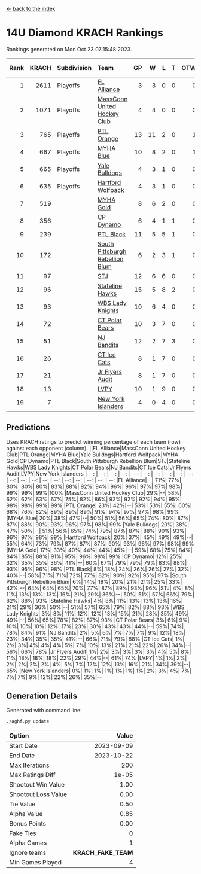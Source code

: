 [<- back to the index](readme.md)
# 14U Diamond KRACH Rankings
Rankings generated on Mon Oct 23 07:15:48 2023.

Rank|KRACH|Subdivision|Team|GP|W|L|T|OTW|OTL|SoS|Exp Wins|Win Diff
---:|---:|:---|:---|---:|---:|---:|---:|---:|---:|---:|---:|---:
1|2611|Playoffs|[FL Alliance](https://gamesheetstats.com/seasons/3663/teams/156905/schedule)|3|3|0|0|0|0|104|3.8|-0.0
2|1071|Playoffs|[MassConn United Hockey Club](https://gamesheetstats.com/seasons/3663/teams/140810/schedule)|4|4|0|0|0|0|33|4.8|-0.0
3|765|Playoffs|[PTL Orange](https://gamesheetstats.com/seasons/3663/teams/140821/schedule)|13|11|2|0|1|0|175|11.9|0.0
4|667|Playoffs|[MYHA Blue](https://gamesheetstats.com/seasons/3663/teams/140816/schedule)|10|8|2|0|1|0|190|8.9|0.0
5|665|Playoffs|[Yale Bulldogs](https://gamesheetstats.com/seasons/3663/teams/156906/schedule)|4|3|1|0|0|0|283|3.9|0.0
6|635|Playoffs|[Hartford Wolfpack](https://gamesheetstats.com/seasons/3663/teams/140814/schedule)|4|3|1|0|0|1|237|3.9|0.0
7|519||[MYHA Gold](https://gamesheetstats.com/seasons/3663/teams/140824/schedule)|8|6|2|0|0|0|270|6.9|0.0
8|356||[CP Dynamo](https://gamesheetstats.com/seasons/3663/teams/140823/schedule)|6|4|1|1|0|0|169|5.4|0.0
9|239||[PTL Black](https://gamesheetstats.com/seasons/3663/teams/140815/schedule)|11|5|5|1|0|0|560|6.3|-0.0
10|172||[South Pittsburgh Rebellion Blum](https://gamesheetstats.com/seasons/3663/teams/140812/schedule)|6|2|3|1|0|0|352|3.4|0.0
11|97||[STJ](https://gamesheetstats.com/seasons/3663/teams/140822/schedule)|12|6|6|0|0|0|261|6.9|0.0
12|96||[Stateline Hawks](https://gamesheetstats.com/seasons/3663/teams/140813/schedule)|15|5|8|2|0|0|342|6.9|0.0
13|93||[WBS Lady Knights](https://gamesheetstats.com/seasons/3663/teams/140825/schedule)|10|6|4|0|0|0|317|6.9|0.0
14|72||[CT Polar Bears](https://gamesheetstats.com/seasons/3663/teams/140818/schedule)|10|3|7|0|0|0|446|3.9|0.0
15|51||[NJ Bandits](https://gamesheetstats.com/seasons/3663/teams/140811/schedule)|12|2|7|3|0|0|266|4.4|0.0
16|26||[CT Ice Cats](https://gamesheetstats.com/seasons/3663/teams/140826/schedule)|8|1|7|0|0|1|449|1.9|0.0
17|21||[Jr Flyers Audit](https://gamesheetstats.com/seasons/3663/teams/140819/schedule)|8|1|7|0|0|0|270|1.9|0.0
18|13||[LVPY](https://gamesheetstats.com/seasons/3663/teams/140820/schedule)|10|1|9|0|0|0|231|1.9|0.0
19|7||[New York Islanders](https://gamesheetstats.com/seasons/3663/teams/140832/schedule)|4|0|4|0|0|0|146|0.9|0.0

## Predictions
Uses KRACH ratings to predict winning percentage of each team (row) against each opponent (column).
||FL Alliance|MassConn United Hockey Club|PTL Orange|MYHA Blue|Yale Bulldogs|Hartford Wolfpack|MYHA Gold|CP Dynamo|PTL Black|South Pittsburgh Rebellion Blum|STJ|Stateline Hawks|WBS Lady Knights|CT Polar Bears|NJ Bandits|CT Ice Cats|Jr Flyers Audit|LVPY|New York Islanders
| --: | --: | --: | --: | --: | --: | --: | --: | --: | --: | --: | --: | --: | --: | --: | --: | --: | --: | --: | --: 
|FL Alliance|--| 71%| 77%| 80%| 80%| 80%| 83%| 88%| 92%| 94%| 96%| 96%| 97%| 97%| 98%| 99%| 99%| 99%|100%
|MassConn United Hockey Club| 29%|--| 58%| 62%| 62%| 63%| 67%| 75%| 82%| 86%| 92%| 92%| 92%| 94%| 95%| 98%| 98%| 99%| 99%
|PTL Orange| 23%| 42%|--| 53%| 53%| 55%| 60%| 68%| 76%| 82%| 89%| 89%| 89%| 91%| 94%| 97%| 97%| 98%| 99%
|MYHA Blue| 20%| 38%| 47%|--| 50%| 51%| 56%| 65%| 74%| 80%| 87%| 87%| 88%| 90%| 93%| 96%| 97%| 98%| 99%
|Yale Bulldogs| 20%| 38%| 47%| 50%|--| 51%| 56%| 65%| 74%| 79%| 87%| 87%| 88%| 90%| 93%| 96%| 97%| 98%| 99%
|Hartford Wolfpack| 20%| 37%| 45%| 49%| 49%|--| 55%| 64%| 73%| 79%| 87%| 87%| 87%| 90%| 93%| 96%| 97%| 98%| 99%
|MYHA Gold| 17%| 33%| 40%| 44%| 44%| 45%|--| 59%| 68%| 75%| 84%| 84%| 85%| 88%| 91%| 95%| 96%| 98%| 99%
|CP Dynamo| 12%| 25%| 32%| 35%| 35%| 36%| 41%|--| 60%| 67%| 79%| 79%| 79%| 83%| 88%| 93%| 95%| 96%| 98%
|PTL Black|  8%| 18%| 24%| 26%| 26%| 27%| 32%| 40%|--| 58%| 71%| 71%| 72%| 77%| 82%| 90%| 92%| 95%| 97%
|South Pittsburgh Rebellion Blum|  6%| 14%| 18%| 20%| 21%| 21%| 25%| 33%| 42%|--| 64%| 64%| 65%| 70%| 77%| 87%| 89%| 93%| 96%
|STJ|  4%|  8%| 11%| 13%| 13%| 13%| 16%| 21%| 29%| 36%|--| 50%| 51%| 57%| 66%| 79%| 82%| 88%| 93%
|Stateline Hawks|  4%|  8%| 11%| 13%| 13%| 13%| 16%| 21%| 29%| 36%| 50%|--| 51%| 57%| 65%| 79%| 82%| 88%| 93%
|WBS Lady Knights|  3%|  8%| 11%| 12%| 12%| 13%| 15%| 21%| 28%| 35%| 49%| 49%|--| 56%| 65%| 78%| 82%| 87%| 93%
|CT Polar Bears|  3%|  6%|  9%| 10%| 10%| 10%| 12%| 17%| 23%| 30%| 43%| 43%| 44%|--| 59%| 74%| 78%| 84%| 91%
|NJ Bandits|  2%|  5%|  6%|  7%|  7%|  7%|  9%| 12%| 18%| 23%| 34%| 35%| 35%| 41%|--| 66%| 71%| 79%| 88%
|CT Ice Cats|  1%|  2%|  3%|  4%|  4%|  4%|  5%|  7%| 10%| 13%| 21%| 21%| 22%| 26%| 34%|--| 56%| 66%| 78%
|Jr Flyers Audit|  1%|  2%|  3%|  3%|  3%|  3%|  4%|  5%|  8%| 11%| 18%| 18%| 18%| 22%| 29%| 44%|--| 61%| 74%
|LVPY|  1%|  1%|  2%|  2%|  2%|  2%|  2%|  4%|  5%|  7%| 12%| 12%| 13%| 16%| 21%| 34%| 39%|--| 65%
|New York Islanders|  0%|  1%|  1%|  1%|  1%|  1%|  1%|  2%|  3%|  4%|  7%|  7%|  7%|  9%| 12%| 22%| 26%| 35%|--

## Generation Details

Generated with command line:
```
./aghf.py update
```

| Option | Value |
| :----- | ----: |
| Start Date | 2023-09-09 |
| End Date | 2023-10-22 |
| Max Iterations | 200 |
| Max Ratings Diff | 1e-05 |
| Shootout Win Value | 1.00 |
| Shootout Loss Value | 0.00 |
| Tie Value | 0.50 |
| Alpha Value | 0.85 |
| Bonus Points | 0.00 |
| Fake Ties | 0 |
| Alpha Games | 1 |
| Ignore teams | __KRACH_FAKE_TEAM__ |
| Min Games Played | 4 |

